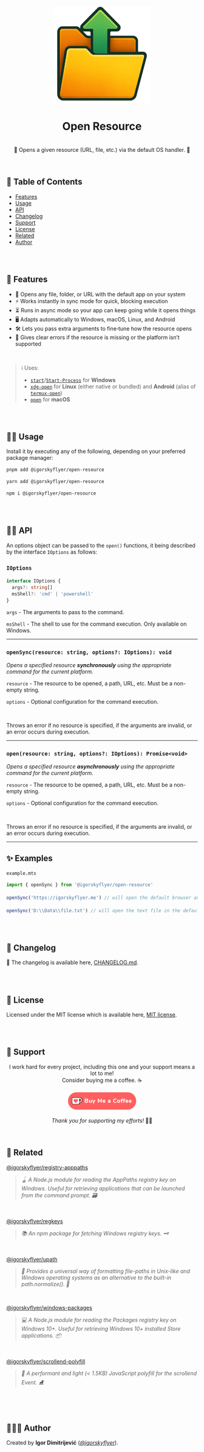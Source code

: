 <div align="center">
  <img src="https://raw.githubusercontent.com/igorskyflyer/npm-open-resource/main/media/open-resource.png" alt="Icon of Open Resource" width="256" height="256">
<h1 align="center">Open Resource</h1>
</div>

<br>

<div align="center">
  📂 Opens a given resource (URL, file, etc.) via the default OS handler. 🔎
</div>

<br>
<br>

## 📃 Table of Contents

- [Features](#-features)
- [Usage](#-usage)
- [API](#-api)
- [Changelog](#-changelog)
- [Support](#-support)
- [License](#-license)
- [Related](#-related)
- [Author](#-author)

<br>
<br>

## 🤖 Features

- 📂 Opens any file, folder, or URL with the default app on your system
- ⚡ Works instantly in sync mode for quick, blocking execution
- ⏳ Runs in async mode so your app can keep going while it opens things
- 🖥 Adapts automatically to Windows, macOS, Linux, and Android
- 🛠 Lets you pass extra arguments to fine‑tune how the resource opens
- 🚫 Gives clear errors if the resource is missing or the platform isn’t supported

<br>

> ℹ️ Uses:
> - [`start`](https://ss64.com/nt/start.html)/[`Start-Process`](https://learn.microsoft.com/en-us/powershell/module/microsoft.powershell.management/start-process) for **Windows**
> - [`xdg-open`](https://gitlab.freedesktop.org/xdg/xdg-utils/-/blob/master/scripts/xdg-open.in) for **Linux** (either native or bundled) and **Android** (alias of [`termux-open`](https://github.com/termux/termux-tools/blob/master/scripts/termux-open.in))
> - [`open`](https://ss64.com/mac/open.html) for **macOS**  
>

<br>
<br>

## 🕵🏼 Usage

Install it by executing any of the following, depending on your preferred package manager:

```bash
pnpm add @igorskyflyer/open-resource
```

```bash
yarn add @igorskyflyer/open-resource
```

```bash
npm i @igorskyflyer/open-resource
```

<br>
<br>

## 🤹🏼 API

An options object can be passed to the `open()` functions, it being described by the interface `IOptions` as follows:

### `IOptions`

```ts
interface IOptions {
  args?: string[]
  msShell?: 'cmd' | 'powershell'
}
```

`args` - The arguments to pass to the command.  

`msShell` - The shell to use for the command execution. Only available on Windows.

---

### `openSync(resource: string, options?: IOptions): void`

*Opens a specified resource **synchronously** using the appropriate command for the current platform.*

`resource` - The resource to be opened, a path, URL, etc. Must be a non-empty string.  

`options` - Optional configuration for the command execution.

<br>

Throws an error if no resource is specified, if the arguments are invalid, or an error occurs during execution.

---

### `open(resource: string, options?: IOptions): Promise<void>`

*Opens a specified resource **asynchronously** using the appropriate command for the current platform.*

`resource` - The resource to be opened, a path, URL, etc. Must be a non-empty string.  

`options` - Optional configuration for the command execution.

<br>

Throws an error if no resource is specified, if the arguments are invalid, or an error occurs during execution.

---

## ✨ Examples

`example.mts`
```ts
import { openSync } from '@igorskyflyer/open-resource'

openSync('https://igorskyflyer.me') // will open the default browser and navigate to the site

openSync('D:\\Data\\file.txt') // will open the text file in the default text viewer/editor
```

<br>
<br>

## 📝 Changelog

📑 The changelog is available here, [CHANGELOG.md](https://github.com/igorskyflyer/npm-open-resource/blob/main/CHANGELOG.md).

<br>
<br>

## 🪪 License

Licensed under the MIT license which is available here, [MIT license](https://github.com/igorskyflyer/npm-open-resource/blob/main/LICENSE.txt).

<br>
<br>

## 💖 Support

<div align="center">
  I work hard for every project, including this one and your support means a lot to me!
  <br>
  Consider buying me a coffee. ☕
  <br>
  <br>
  <a href="https://ko-fi.com/igorskyflyer" target="_blank"><img src="https://raw.githubusercontent.com/igorskyflyer/igorskyflyer/main/assets/ko-fi.png" alt="Donate to igorskyflyer" width="180" height="46"></a>
  <br>
  <br>
  <em>Thank you for supporting my efforts!</em> 🙏😊
</div>

<br>
<br>

## 🧬 Related

[@igorskyflyer/registry-apppaths](https://www.npmjs.com/package/@igorskyflyer/registry-apppaths)

> _🪀 A Node.js module for reading the AppPaths registry key on Windows. Useful for retrieving applications that can be launched from the command prompt. 🗃_

<br>

[@igorskyflyer/regkeys](https://www.npmjs.com/package/@igorskyflyer/regkeys)

> _📚 An npm package for fetching Windows registry keys. 🗝_

<br>

[@igorskyflyer/upath](https://www.npmjs.com/package/@igorskyflyer/upath)

> _🎍 Provides a universal way of formatting file-paths in Unix-like and Windows operating systems as an alternative to the built-in path.normalize(). 🧬_

<br>

[@igorskyflyer/windows-packages](https://www.npmjs.com/package/@igorskyflyer/windows-packages)

> _💻 A Node.js module for reading the Packages registry key on Windows 10+. Useful for retrieving Windows 10+ installed Store applications. 📦_

<br>

[@igorskyflyer/scrollend-polyfill](https://www.npmjs.com/package/@igorskyflyer/scrollend-polyfill)

> _🛴 A performant and light (< 1.5KB) JavaScript polyfill for the scrollend Event. ⛸️_

<br>
<br>
<br>

## 👨🏻‍💻 Author
Created by **Igor Dimitrijević** ([*@igorskyflyer*](https://github.com/igorskyflyer/)).
